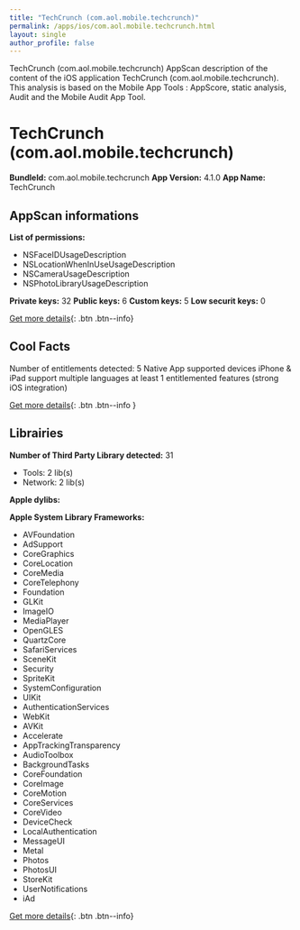 ```yaml
---
title: "TechCrunch (com.aol.mobile.techcrunch)"
permalink: /apps/ios/com.aol.mobile.techcrunch.html
layout: single
author_profile: false
---
```

TechCrunch (com.aol.mobile.techcrunch) AppScan description of the content of the iOS application TechCrunch (com.aol.mobile.techcrunch). This analysis is based on the Mobile App Tools : AppScore, static analysis, Audit and the Mobile Audit App Tool.

# TechCrunch (com.aol.mobile.techcrunch)

**BundleId:** com.aol.mobile.techcrunch
**App Version:** 4.1.0
**App Name:** TechCrunch


## AppScan informations 

**List of permissions:** 
- NSFaceIDUsageDescription
- NSLocationWhenInUseUsageDescription
- NSCameraUsageDescription
- NSPhotoLibraryUsageDescription
  
  
**Private keys:** 32
**Public keys:** 6
**Custom keys:** 5
**Low securit keys:** 0
  
[Get more details](/pricing.html){: .btn .btn--info}

## Cool Facts

Number of entitlements detected: 5
Native App
supported devices iPhone & iPad
support multiple languages
at least 1 entitlemented features (strong iOS integration)
  
[Get more details](/pricing.html){: .btn .btn--info }

## Librairies 
**Number of Third Party Library detected:** 31
- Tools: 2 lib(s)
- Network: 2 lib(s)


**Apple dylibs:**


**Apple System Library Frameworks:**
- AVFoundation
- AdSupport
- CoreGraphics
- CoreLocation
- CoreMedia
- CoreTelephony
- Foundation
- GLKit
- ImageIO
- MediaPlayer
- OpenGLES
- QuartzCore
- SafariServices
- SceneKit
- Security
- SpriteKit
- SystemConfiguration
- UIKit
- AuthenticationServices
- WebKit
- AVKit
- Accelerate
- AppTrackingTransparency
- AudioToolbox
- BackgroundTasks
- CoreFoundation
- CoreImage
- CoreMotion
- CoreServices
- CoreVideo
- DeviceCheck
- LocalAuthentication
- MessageUI
- Metal
- Photos
- PhotosUI
- StoreKit
- UserNotifications
- iAd


  
[Get more details](/pricing.html){: .btn .btn--info}

